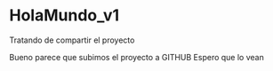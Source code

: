 # HolaMundo_v1
Tratando de compartir el proyecto

Bueno parece que subimos el proyecto a GITHUB
Espero que lo vean
